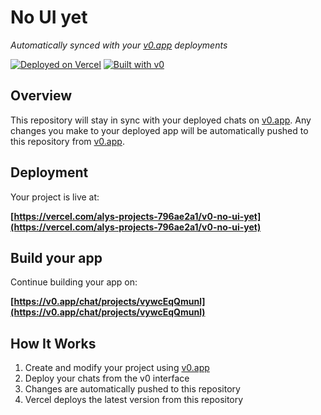 # No UI yet

*Automatically synced with your [v0.app](https://v0.app) deployments*

[![Deployed on Vercel](https://img.shields.io/badge/Deployed%20on-Vercel-black?style=for-the-badge&logo=vercel)](https://vercel.com/alys-projects-796ae2a1/v0-no-ui-yet)
[![Built with v0](https://img.shields.io/badge/Built%20with-v0.app-black?style=for-the-badge)](https://v0.app/chat/projects/vywcEqQmunl)

## Overview

This repository will stay in sync with your deployed chats on [v0.app](https://v0.app).
Any changes you make to your deployed app will be automatically pushed to this repository from [v0.app](https://v0.app).

## Deployment

Your project is live at:

**[https://vercel.com/alys-projects-796ae2a1/v0-no-ui-yet](https://vercel.com/alys-projects-796ae2a1/v0-no-ui-yet)**

## Build your app

Continue building your app on:

**[https://v0.app/chat/projects/vywcEqQmunl](https://v0.app/chat/projects/vywcEqQmunl)**

## How It Works

1. Create and modify your project using [v0.app](https://v0.app)
2. Deploy your chats from the v0 interface
3. Changes are automatically pushed to this repository
4. Vercel deploys the latest version from this repository
